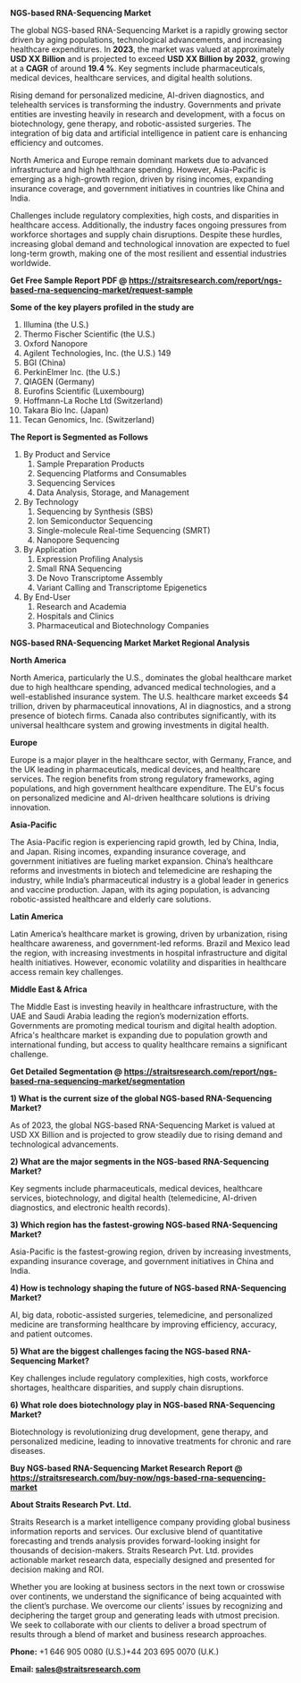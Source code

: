 <p><strong>NGS-based RNA-Sequencing Market</strong></p>
<p>The global NGS-based RNA-Sequencing Market is a rapidly growing sector driven by aging populations, technological advancements, and increasing healthcare expenditures. In <strong>2023</strong>, the market was valued at approximately <strong>USD XX Billion</strong> and is projected to exceed <strong>USD XX Billion</strong><strong> by 2032</strong>, growing at a <strong>CAGR</strong> of around <strong>19.4 %</strong>. Key segments include pharmaceuticals, medical devices, healthcare services, and digital health solutions.</p>
<p>Rising demand for personalized medicine, AI-driven diagnostics, and telehealth services is transforming the industry. Governments and private entities are investing heavily in research and development, with a focus on biotechnology, gene therapy, and robotic-assisted surgeries. The integration of big data and artificial intelligence in patient care is enhancing efficiency and outcomes.</p>
<p>North America and Europe remain dominant markets due to advanced infrastructure and high healthcare spending. However, Asia-Pacific is emerging as a high-growth region, driven by rising incomes, expanding insurance coverage, and government initiatives in countries like China and India.</p>
<p>Challenges include regulatory complexities, high costs, and disparities in healthcare access. Additionally, the industry faces ongoing pressures from workforce shortages and supply chain disruptions. Despite these hurdles, increasing global demand and technological innovation are expected to fuel long-term growth, making one of the most resilient and essential industries worldwide.</p>
<p><strong>Get Free Sample Report PDF @ <a href=https://straitsresearch.com/report/ngs-based-rna-sequencing-market/request-sample>https://straitsresearch.com/report/ngs-based-rna-sequencing-market/request-sample</a></strong></p>
<div><strong>Some of the key players profiled in the study are</strong></div>
<p><ol>
<li>Illumina (the U.S.)</li>
<li>Thermo Fischer Scientific (the U.S.)</li>
<li>Oxford Nanopore</li>
<li>Agilent Technologies, Inc. (the U.S.) 149</li>
<li>BGI (China)</li>
<li>PerkinElmer Inc. (the U.S.)</li>
<li>QIAGEN (Germany)</li>
<li>Eurofins Scientific (Luxembourg)</li>
<li>Hoffmann-La Roche Ltd (Switzerland)</li>
<li>Takara Bio Inc. (Japan)</li>
<li>Tecan Genomics, Inc. (Switzerland)</li>
</ol></p>
<p><strong>The Report is Segmented as Follows</strong></p>
<p><ol>
<li>By Product and Service
<ol>
<li>Sample Preparation Products</li>
<li>Sequencing Platforms and Consumables</li>
<li>Sequencing Services</li>
<li>Data Analysis, Storage, and Management</li>
</ol>
</li>
<li>By Technology
<ol>
<li>Sequencing by Synthesis (SBS)</li>
<li>Ion Semiconductor Sequencing</li>
<li>Single-molecule Real-time Sequencing (SMRT)</li>
<li>Nanopore Sequencing</li>
</ol>
</li>
<li>By Application
<ol>
<li>Expression Profiling Analysis</li>
<li>Small RNA Sequencing</li>
<li>De Novo Transcriptome Assembly</li>
<li>Variant Calling and Transcriptome Epigenetics</li>
</ol>
</li>
<li>By End-User
<ol>
<li>Research and Academia</li>
<li>Hospitals and Clinics</li>
<li>Pharmaceutical and Biotechnology Companies</li>
</ol>
</li>
</ol></p>
<p><strong>NGS-based RNA-Sequencing Market Market Regional Analysis</strong></p>
<p><strong>North America</strong></p>
<p>North America, particularly the U.S., dominates the global healthcare market due to high healthcare spending, advanced medical technologies, and a well-established insurance system. The U.S. healthcare market exceeds $4 trillion, driven by pharmaceutical innovations, AI in diagnostics, and a strong presence of biotech firms. Canada also contributes significantly, with its universal healthcare system and growing investments in digital health.</p>
<p><strong>Europe</strong></p>
<p>Europe is a major player in the healthcare sector, with Germany, France, and the UK leading in pharmaceuticals, medical devices, and healthcare services. The region benefits from strong regulatory frameworks, aging populations, and high government healthcare expenditure. The EU's focus on personalized medicine and AI-driven healthcare solutions is driving innovation.</p>
<p><strong>Asia-Pacific</strong></p>
<p>The Asia-Pacific region is experiencing rapid growth, led by China, India, and Japan. Rising incomes, expanding insurance coverage, and government initiatives are fueling market expansion. China&rsquo;s healthcare reforms and investments in biotech and telemedicine are reshaping the industry, while India&rsquo;s pharmaceutical industry is a global leader in generics and vaccine production. Japan, with its aging population, is advancing robotic-assisted healthcare and elderly care solutions.</p>
<p><strong>Latin America</strong></p>
<p>Latin America&rsquo;s healthcare market is growing, driven by urbanization, rising healthcare awareness, and government-led reforms. Brazil and Mexico lead the region, with increasing investments in hospital infrastructure and digital health initiatives. However, economic volatility and disparities in healthcare access remain key challenges.</p>
<p><strong>Middle East &amp; Africa</strong></p>
<p>The Middle East is investing heavily in healthcare infrastructure, with the UAE and Saudi Arabia leading the region&rsquo;s modernization efforts. Governments are promoting medical tourism and digital health adoption. Africa's healthcare market is expanding due to population growth and international funding, but access to quality healthcare remains a significant challenge.</p>
<p><strong>Get Detailed Segmentation @ <a href=https://straitsresearch.com/report/ngs-based-rna-sequencing-market/segmentation>https://straitsresearch.com/report/ngs-based-rna-sequencing-market/segmentation</a></strong></p>
<p><strong>1) What is the current size of the global NGS-based RNA-Sequencing Market?</strong></p>
<p>As of 2023, the global NGS-based RNA-Sequencing Market is valued at USD XX Billion and is projected to grow steadily due to rising demand and technological advancements.</p>
<p><strong>2) What are the major segments in the NGS-based RNA-Sequencing Market?</strong></p>
<p>Key segments include pharmaceuticals, medical devices, healthcare services, biotechnology, and digital health (telemedicine, AI-driven diagnostics, and electronic health records).</p>
<p><strong>3) Which region has the fastest-growing NGS-based RNA-Sequencing Market?</strong></p>
<p>Asia-Pacific is the fastest-growing region, driven by increasing investments, expanding insurance coverage, and government initiatives in China and India.</p>
<p><strong>4) How is technology shaping the future of NGS-based RNA-Sequencing Market?</strong></p>
<p>AI, big data, robotic-assisted surgeries, telemedicine, and personalized medicine are transforming healthcare by improving efficiency, accuracy, and patient outcomes.</p>
<p><strong>5) What are the biggest challenges facing the NGS-based RNA-Sequencing Market?</strong></p>
<p>Key challenges include regulatory complexities, high costs, workforce shortages, healthcare disparities, and supply chain disruptions.</p>
<p><strong>6) What role does biotechnology play in NGS-based RNA-Sequencing Market?</strong></p>
<p>Biotechnology is revolutionizing drug development, gene therapy, and personalized medicine, leading to innovative treatments for chronic and rare diseases.</p>
<p><strong>Buy NGS-based RNA-Sequencing Market Research Report @ <a href=https://straitsresearch.com/buy-now/ngs-based-rna-sequencing-market>https://straitsresearch.com/buy-now/ngs-based-rna-sequencing-market</a></strong></p>
<p><strong>About Straits Research Pvt. Ltd.</strong></p>
<p>Straits Research is a market intelligence company providing global business information reports and services. Our exclusive blend of quantitative forecasting and trends analysis provides forward-looking insight for thousands of decision-makers. Straits Research Pvt. Ltd. provides actionable market research data, especially designed and presented for decision making and ROI.</p>
<p>Whether you are looking at business sectors in the next town or crosswise over continents, we understand the significance of being acquainted with the client&rsquo;s purchase. We overcome our clients&rsquo; issues by recognizing and deciphering the target group and generating leads with utmost precision. We seek to collaborate with our clients to deliver a broad spectrum of results through a blend of market and business research approaches.</p>
<p><strong><strong>Phone:</strong></strong> +1 646 905 0080 (U.S.)+44 203 695 0070 (U.K.)</p>
<p><strong><strong>Email: </strong></strong><a href=mailto:sales@straitsresearch.com><strong><u><strong>sales@straitsresearch.com</strong></u></strong></a></p>
